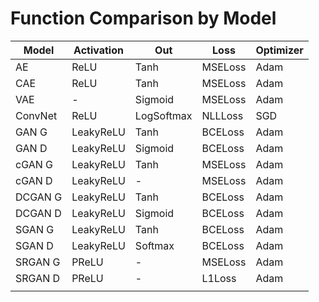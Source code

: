 # Function Comparison by Model

| Model   | Activation | Out        | Loss    | Optimizer |
| ------- | ---------- | ---------- | ------- | --------- |
| AE      | ReLU       | Tanh       | MSELoss | Adam      |
| CAE     | ReLU       | Tanh       | MSELoss | Adam      |
| VAE     | -          | Sigmoid    | MSELoss | Adam      |
| ConvNet | ReLU       | LogSoftmax | NLLLoss | SGD       |
| GAN G   | LeakyReLU  | Tanh       | BCELoss | Adam      |
| GAN D   | LeakyReLU  | Sigmoid    | BCELoss | Adam      |
| cGAN G  | LeakyReLU  | Tanh       | MSELoss | Adam      |
| cGAN D  | LeakyReLU  | -          | MSELoss | Adam      |
| DCGAN G | LeakyReLU  | Tanh       | BCELoss | Adam      |
| DCGAN D | LeakyReLU  | Sigmoid    | BCELoss | Adam      |
| SGAN G  | LeakyReLU  | Tanh       | BCELoss | Adam      |
| SGAN D  | LeakyReLU  | Softmax    | BCELoss | Adam      |
| SRGAN G | PReLU      | -          | MSELoss | Adam      |
| SRGAN D | PReLU      | -          | L1Loss  | Adam      |
|         |            |            |         |           |


